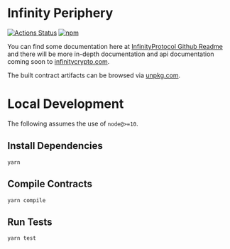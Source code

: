 # Infinity Periphery

[![Actions Status](https://github.com/InfinityWallet/infinity-periphery/workflows/CI/badge.svg)](https://github.com/InfinityWallet/infinity-periphery/actions)
[![npm](https://img.shields.io/npm/v/@infinitywallet/periphery?style=flat-square)](https://npmjs.com/package/@infinitywallet/periphery)

You can find some documentation here at [InfinityProtocol Github Readme](https://github.com/InfinityWallet/InfinityProtocol) and there will be more in-depth documentation and api documentation coming soon to [infinitycrypto.com](https://infinitycrypto.com).

The built contract artifacts can be browsed via [unpkg.com](https://unpkg.com/browse/@infinitywallet/periphery@latest/).

# Local Development

The following assumes the use of `node@>=10`.

## Install Dependencies

`yarn`

## Compile Contracts

`yarn compile`

## Run Tests

`yarn test`
